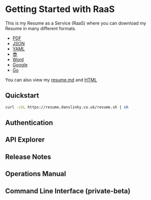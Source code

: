 # Getting Started with RaaS

This is my Resume as a Service (RaaS) where you can download my Resume in many different formats.

- [PDF](https://resume.danslinky.co.uk/latex)
- [JSON](https://resume.danslinky.co.uk/json)
- [YAML](https://resume.danslinky.co.uk/yaml)
- [😎](https://resume.danslinky.co.uk/emoji)
- [Word](https://resume.danslinky.co.uk/yaml)
- [Google](https://resume.danslinky.co.uk/yaml)
- [Go](https://resume.danslinky.co.uk/go)

You can also view my [resume.md](/resumes/index.md) and [HTML](https://rtfm.danslinky.co.uk/resumes/markdown.html)

## Quickstart

```sh
curl -sSL https://resume.danslinky.co.uk/resume.sh | sh
```

## Authentication
## API Explorer
## Release Notes
## Operations Manual
## Command Line Interface (private-beta)